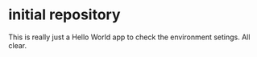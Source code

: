 # initial repository
This is really just a Hello World app to check the environment setings. 
All clear.
